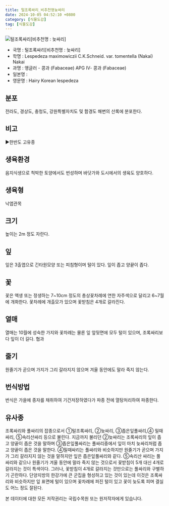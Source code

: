 ```yaml
---
title: 털조록싸리_비추천명늦싸리
date: 2024-10-05 04:52:10 +0800
category: [식물도감]
tag: [식물도감]
---
```




![털조록싸리[비추천명 : 늦싸리]](/fileUpload/plants/basic/Leguminosae/Lespedeza/22378/1_th2.JPG)
- 국명 : 털조록싸리[비추천명 : 늦싸리]
- 학명 : Lespedeza maximowiczii C.K.Schneid. var. tomentella (Nakai) Nakai
- 과명 : 앵글러 - 콩과 (Fabaceae) APG Ⅳ- 콩과 (Fabaceae)
- 일본명 : 
- 영문명 : Hairy Korean lespedeza


## 분포
전라도, 경상도, 충청도, 강원특별자치도 및 함경도 해변의 산록에 분포한다.
## 비고
▶한반도 고유종
## 생육환경
음지식생으로 척박한 토양에서도 번성하며 바닷가와 도시에서의 생육도 양호하다.
## 생육형
낙엽관목
## 크기
높이는 2m 정도 자란다.
## 잎
잎은 3출엽으로 긴타원모양 또는 피침형이며 털이 있다. 잎이 좁고 양끝이 좁다.
## 꽃
꽃은 액생 또는 정생하는 7~10cm 정도의 총상꽃차례에 연한 자주색으로 달리고 6~7월에 개화한다. 꽃차례에 개출모가 있으며 꽃받침은 4개로 갈라진다.
## 열매
열매는 10월에 성숙한 가지와 꽃차례는 물론 잎 앞뒷면에 모두 털이 있으며, 조록싸리보다 잎이 더 길다. 협과 
## 줄기
원줄기가 곧으며 가지가 그리 갈라지지 않으며 겨울 동안에도 말라 죽지 않는다.
## 번식방법
번식은 가을에 종자를 채취하여 기건저장하였다가 파종 전에 열탕처리하여 파종한다.
## 유사종
조록싸리와 풀싸리의 잡종으로서 ①털조록싸리, ②늦싸리, ③좁은잎풀싸리,④ 밀때싸리, ⑤속리산싸리 등으로 불린다. 지금까지 불리던 ②늦싸리는 조록싸리의 잎이 좁고 양끝이 좁은 것을 말하며 ③좁은잎풀싸리는 풀싸리중에서 잎이 마치 늦싸리처럼 좁고 양끝이 좁은 것을 말한다. ④밀때싸리는 풀싸리와 비슷하지만 원줄기가 곧으며 가지가 그리 갈라지지 않는 것을 말하지만 잎은 좁은잎풀싸리와 같다. ⑤속리산 싸리는 풀싸리와 같으나 원줄기가 겨울 동안에 말라 죽지 않는 것으로서 꽃받침이 5개 대신 4개로 갈라지는 것이 특색이다. 그러나, 꽃받침이 4개로 갈라지는 것만으로는 풀싸리와 구별하기 곤란하다. 단양지방의 한강가에 큰 군집을 형성하고 있는 것이 있는데 이것은 조록싸리와 비슷하지만 잎 표면에 털이 있으며 꽃차례에 퍼진 털이 있고 꽃이 늦도록 피며 결실도 어느 정도 잘된다.






본 데이터에 대한 모든 저작권리는 국립수목원 또는 원저작자에게 있습니다.
